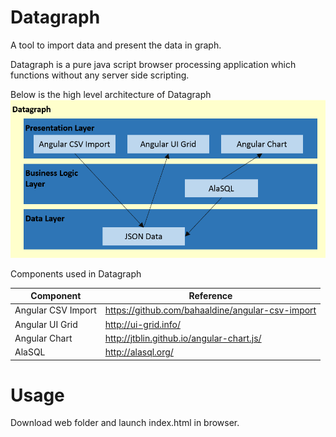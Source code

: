 # Datagraph
A tool to import data and present the data in graph.

Datagraph is a pure java script browser processing application which functions without any server side scripting.

Below is the high level architecture of Datagraph
![My image](https://github.com/joshua-lim/datagraph/blob/master/documentation/img/architecture.png)

Components used in Datagraph

Component           | Reference
------------------- | ------------------------------------------------
Angular CSV Import  | https://github.com/bahaaldine/angular-csv-import
Angular UI Grid     | http://ui-grid.info/
Angular Chart       | http://jtblin.github.io/angular-chart.js/
AlaSQL              | http://alasql.org/

# Usage
Download web folder and launch index.html in browser.

